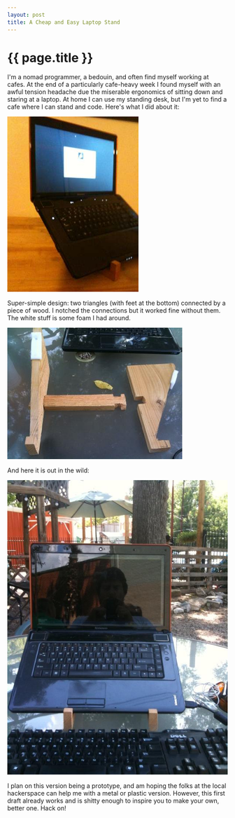 ```yaml
---
layout: post
title: A Cheap and Easy Laptop Stand
---
```


{{ page.title }}
================

I'm a nomad programmer, a bedouin, and often find myself working at cafes.  At the
end of a particularly cafe-heavy week I found myself with an awful 
tension headache due the miserable ergonomics of sitting down and staring
at a laptop.  At home I can use my standing desk, but I'm yet to find a
cafe where I can stand and code.  Here's what I did about it:

<img src="/images/laptop_stand1.jpg" />

Super-simple design: two triangles (with feet at the bottom) connected by a piece
of wood.  I notched the connections but it worked fine without them.  The white
stuff is some foam I had around.

<img src="/images/laptop_stand2.jpg" />

And here it is out in the wild: 

<img src="/images/laptop_stand_outside.jpg" />

I plan on this version being a prototype, and am hoping the folks at the local
hackerspace can help me with a metal or plastic version.  However, this first
draft already works and is shitty enough to inspire you to make your own,
better one.  Hack on!
